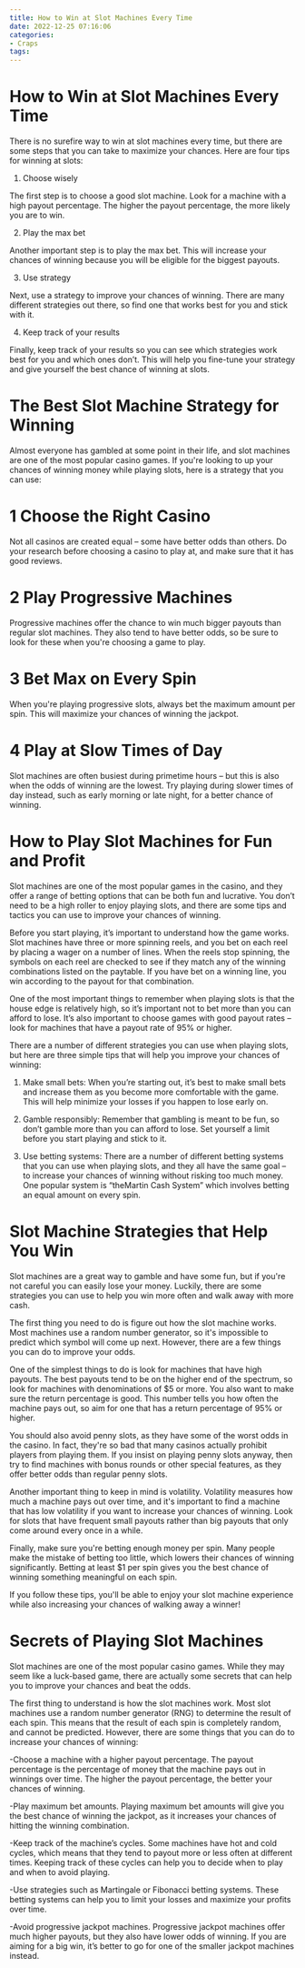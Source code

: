 ```yaml
---
title: How to Win at Slot Machines Every Time
date: 2022-12-25 07:16:06
categories:
- Craps
tags:
---
```



#  How to Win at Slot Machines Every Time

There is no surefire way to win at slot machines every time, but there are some steps that you can take to maximize your chances. Here are four tips for winning at slots:

1. Choose wisely

The first step is to choose a good slot machine. Look for a machine with a high payout percentage. The higher the payout percentage, the more likely you are to win.

2. Play the max bet

Another important step is to play the max bet. This will increase your chances of winning because you will be eligible for the biggest payouts.

3. Use strategy

Next, use a strategy to improve your chances of winning. There are many different strategies out there, so find one that works best for you and stick with it.

4. Keep track of your results

Finally, keep track of your results so you can see which strategies work best for you and which ones don’t. This will help you fine-tune your strategy and give yourself the best chance of winning at slots.

#  The Best Slot Machine Strategy for Winning

Almost everyone has gambled at some point in their life, and slot machines are one of the most popular casino games. If you're looking to up your chances of winning money while playing slots, here is a strategy that you can use:

# 1 Choose the Right Casino

Not all casinos are created equal – some have better odds than others. Do your research before choosing a casino to play at, and make sure that it has good reviews.

# 2 Play Progressive Machines

Progressive machines offer the chance to win much bigger payouts than regular slot machines. They also tend to have better odds, so be sure to look for these when you're choosing a game to play.

# 3 Bet Max on Every Spin

When you're playing progressive slots, always bet the maximum amount per spin. This will maximize your chances of winning the jackpot.

# 4 Play at Slow Times of Day

Slot machines are often busiest during primetime hours – but this is also when the odds of winning are the lowest. Try playing during slower times of day instead, such as early morning or late night, for a better chance of winning.

#  How to Play Slot Machines for Fun and Profit

Slot machines are one of the most popular games in the casino, and they offer a range of betting options that can be both fun and lucrative. You don’t need to be a high roller to enjoy playing slots, and there are some tips and tactics you can use to improve your chances of winning.

Before you start playing, it’s important to understand how the game works. Slot machines have three or more spinning reels, and you bet on each reel by placing a wager on a number of lines. When the reels stop spinning, the symbols on each reel are checked to see if they match any of the winning combinations listed on the paytable. If you have bet on a winning line, you win according to the payout for that combination.

One of the most important things to remember when playing slots is that the house edge is relatively high, so it’s important not to bet more than you can afford to lose. It’s also important to choose games with good payout rates – look for machines that have a payout rate of 95% or higher.

There are a number of different strategies you can use when playing slots, but here are three simple tips that will help you improve your chances of winning:

1) Make small bets: When you’re starting out, it’s best to make small bets and increase them as you become more comfortable with the game. This will help minimize your losses if you happen to lose early on.

2) Gamble responsibly: Remember that gambling is meant to be fun, so don’t gamble more than you can afford to lose. Set yourself a limit before you start playing and stick to it.

3) Use betting systems: There are a number of different betting systems that you can use when playing slots, and they all have the same goal – to increase your chances of winning without risking too much money. One popular system is “theMartin Cash System” which involves betting an equal amount on every spin.

#  Slot Machine Strategies that Help You Win 

Slot machines are a great way to gamble and have some fun, but if you're not careful you can easily lose your money. Luckily, there are some strategies you can use to help you win more often and walk away with more cash.

The first thing you need to do is figure out how the slot machine works. Most machines use a random number generator, so it's impossible to predict which symbol will come up next. However, there are a few things you can do to improve your odds.

One of the simplest things to do is look for machines that have high payouts. The best payouts tend to be on the higher end of the spectrum, so look for machines with denominations of $5 or more. You also want to make sure the return percentage is good. This number tells you how often the machine pays out, so aim for one that has a return percentage of 95% or higher.

You should also avoid penny slots, as they have some of the worst odds in the casino. In fact, they're so bad that many casinos actually prohibit players from playing them. If you insist on playing penny slots anyway, then try to find machines with bonus rounds or other special features, as they offer better odds than regular penny slots.

Another important thing to keep in mind is volatility. Volatility measures how much a machine pays out over time, and it's important to find a machine that has low volatility if you want to increase your chances of winning. Look for slots that have frequent small payouts rather than big payouts that only come around every once in a while.

Finally, make sure you're betting enough money per spin. Many people make the mistake of betting too little, which lowers their chances of winning significantly. Betting at least $1 per spin gives you the best chance of winning something meaningful on each spin.

If you follow these tips, you'll be able to enjoy your slot machine experience while also increasing your chances of walking away a winner!

#  Secrets of Playing Slot Machines

Slot machines are one of the most popular casino games. While they may seem like a luck-based game, there are actually some secrets that can help you to improve your chances and beat the odds.

The first thing to understand is how the slot machines work. Most slot machines use a random number generator (RNG) to determine the result of each spin. This means that the result of each spin is completely random, and cannot be predicted. However, there are some things that you can do to increase your chances of winning:

-Choose a machine with a higher payout percentage. The payout percentage is the percentage of money that the machine pays out in winnings over time. The higher the payout percentage, the better your chances of winning.

-Play maximum bet amounts. Playing maximum bet amounts will give you the best chance of winning the jackpot, as it increases your chances of hitting the winning combination.

-Keep track of the machine’s cycles. Some machines have hot and cold cycles, which means that they tend to payout more or less often at different times. Keeping track of these cycles can help you to decide when to play and when to avoid playing.

-Use strategies such as Martingale or Fibonacci betting systems. These betting systems can help you to limit your losses and maximize your profits over time.

-Avoid progressive jackpot machines. Progressive jackpot machines offer much higher payouts, but they also have lower odds of winning. If you are aiming for a big win, it’s better to go for one of the smaller jackpot machines instead.